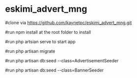 # eskimi_advert_mng
#clone via https://github.com/kaynetpc/eskimi_advert_mng.git


#run npm install at the root folder to install 


#run php artsian serve to start app


#run php artisan migrate


#run php artisan db:seed --class=AdvertisementSeeder


#run php artisan db:seed --class=BannerSeeder


